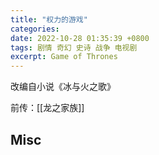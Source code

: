 ```yaml
---
title: "权力的游戏"
categories: 
date: 2022-10-28 01:35:39 +0800
tags: 剧情 奇幻 史诗 战争 电视剧
excerpt: Game of Thrones
---
```



改编自小说《冰与火之歌》

前传：[[龙之家族]]







## Misc



